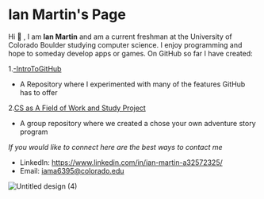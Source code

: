 # Ian Martin's Page
Hi :wave: , I am **Ian Martin** and am a current freshman at the University of Colorado Boulder studying computer science.
I enjoy programming and hope to someday develop apps or games.
On GitHub so far I have created:

1.[-IntroToGitHub](https://github.com/IanMartin110/-IntroToGitHub)
  - A Repository where I experimented with many of the features GitHub has to offer

2.[CS as A Field of Work and Study Project](https://github.com/HaydenLeovy/comp-sci-field-of-work-study)
  - A group repository where we created a chose your own adventure story program

*If you would like to connect here are the best ways to contact me*
- LinkedIn: <https://www.linkedin.com/in/ian-martin-a32572325/>
- Email: <iama6395@colorado.edu>

![Untitled design (4)](https://github.com/user-attachments/assets/ce1b4cea-f7a4-45f2-a8c3-6f633cd59b14)


